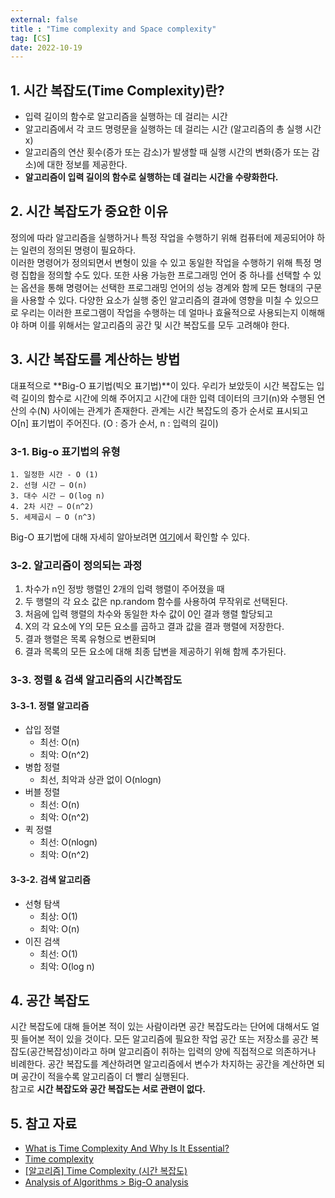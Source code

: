 ```yaml
---
external: false
title : "Time complexity and Space complexity"
tag: [CS]
date: 2022-10-19
---
```


## 1. 시간 복잡도(Time Complexity)란?

- 입력 길이의 함수로 알고리즘을 실행하는 데 걸리는 시간
- 알고리즘에서 각 코드 명령문을 실행하는 데 걸리는 시간 (알고리즘의 총 실행 시간 x)
- 알고리즘의 연산 횟수(증가 또는 감소)가 발생할 때 실행 시간의 변화(증가 또는 감소)에 대한 정보를 제공한다.
- **알고리즘이 입력 길이의 함수로 실행하는 데 걸리는 시간을 수량화한다.**
  
## 2. 시간 복잡도가 중요한 이유

정의에 따라 알고리즘을 실행하거나 특정 작업을 수행하기 위해 컴퓨터에 제공되어야 하는 일련의 정의된 명령이 필요하다.  
이러한 명령어가 정의되면서 변형이 있을 수 있고 동일한 작업을 수행하기 위해 특정 명령 집합을 정의할 수도 있다. 또한 사용 가능한 프로그래밍 언어 중 하나를 선택할 수 있는 옵션을 통해 명령어는 선택한 프로그래밍 언어의 성능 경계와 함께 모든 형태의 구문을 사용할 수 있다.
다양한 요소가 실행 중인 알고리즘의 결과에 영향을 미칠 수 있으므로 우리는 이러한 프로그램이 작업을 수행하는 데 얼마나 효율적으로 사용되는지 이해해야 하며 이를 위해서는 알고리즘의 공간 및 시간 복잡도를 모두 고려해야 한다.

## 3. 시간 복잡도를 계산하는 방법

대표적으로 **Big-O 표기법(빅오 표기법)**이 있다. 우리가 보았듯이 시간 복잡도는 입력 길이의 함수로 시간에 의해 주어지고 시간에 대한 입력 데이터의 크기(n)와 수행된 연산의 수(N) 사이에는 관계가 존재한다. 관계는 시간 복잡도의 증가 순서로 표시되고 O[n] 표기법이 주어진다. (O : 증가 순서, n : 입력의 길이)  

### 3-1. Big-o 표기법의 유형

```textile
1. 일정한 시간 - O (1)
2. 선형 시간 – O(n)
3. 대수 시간 – O(log n)
4. 2차 ​​시간 – O(n^2)
5. 세제곱시 – O (n^3)
```

Big-O 표기법에 대해 자세히 알아보려면 [여기](https://www.geeksforgeeks.org/analysis-algorithms-big-o-analysis/)에서 확인할 수 있다.

### 3-2. 알고리즘이 정의되는 과정

1. 차수가 n인 정방 행렬인 2개의 입력 행렬이 주어졌을 때  
2. 두 행렬의 각 요소 값은 np.random 함수를 사용하여 무작위로 선택된다.
3. 처음에 입력 행렬의 차수와 동일한 차수 값이 0인 결과 행렬 할당되고
4. X의 각 요소에 Y의 모든 요소를 ​​곱하고 결과 값을 결과 행렬에 저장한다.
5. 결과 행렬은 목록 유형으로 변환되며
6. 결과 목록의 모든 요소에 대해 최종 답변을 제공하기 위해 함께 추가된다.

### 3-3. 정렬 & 검색 알고리즘의 시간복잡도

#### 3-3-1. 정렬 알고리즘

- 삽입 정렬
  - 최선: O(n)
  - 최악: O(n^2)
- 병합 정렬
  - 최선, 최악과 상관 없이 O(nlogn)
- 버블 정렬
  - 최선: O(n)
  - 최악: O(n^2)
- 퀵 정렬
  - 최선: O(nlogn)
  - 최악: O(n^2)

#### 3-3-2. 검색 알고리즘

- 선형 탐색
  - 최상: O(1)
  - 최악: O(n)
- 이진 검색
  - 최선: O(1)
  - 최악: O(log n)

## 4. 공간 복잡도

시간 복잡도에 대해 들어본 적이 있는 사람이라면 공간 복잡도라는 단어에 대해서도 얼핏 들어본 적이 있을 것이다.
모든 알고리즘에 필요한 작업 공간 또는 저장소를 공간 복잡도(공간복잡성)이라고 하며 알고리즘이 취하는 입력의 양에 직접적으로 의존하거나 비례한다.
공간 복잡도를 계산하려면 알고리즘에서 변수가 차지하는 공간을 계산하면 되며 공간이 적을수록 알고리즘이 더 빨리 실행된다.  
참고로 **시간 복잡도와 공간 복잡도는 서로 관련이 없다.**

## 5. 참고 자료

- [What is Time Complexity And Why Is It Essential?](https://www.mygreatlearning.com/blog/why-is-time-complexity-essential/)
- [Time complexity](https://en.wikipedia.org/wiki/Time_complexity)
- [[알고리즘] Time Complexity (시간 복잡도)](https://hanamon.kr/%EC%95%8C%EA%B3%A0%EB%A6%AC%EC%A6%98-time-complexity-%EC%8B%9C%EA%B0%84-%EB%B3%B5%EC%9E%A1%EB%8F%84/)
- [Analysis of Algorithms > Big-O analysis](https://www.geeksforgeeks.org/analysis-algorithms-big-o-analysis/)
